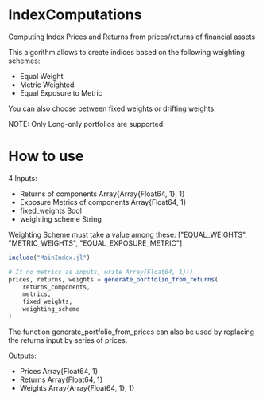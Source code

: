 # IndexComputations
Computing Index Prices and Returns from prices/returns of financial assets

This algorithm allows to create indices based on the following weighting schemes:
- Equal Weight
- Metric Weighted
- Equal Exposure to Metric

You can also choose between fixed weights or drifting weights.

NOTE: Only Long-only portfolios are supported.

# How to use
4 Inputs:
- Returns of components Array{Array{Float64, 1}, 1}
- Exposure Metrics of components Array{Float64, 1}
- fixed_weights Bool
- weighting scheme String

Weighting Scheme must take a value among these:  ["EQUAL_WEIGHTS", "METRIC_WEIGHTS", "EQUAL_EXPOSURE_METRIC"]



```julia
include("MainIndex.jl")

# If no metrics as inputs, write Array{Float64, 1}()
prices, returns, weights = generate_portfolio_from_returns(
    returns_components, 
    metrics, 
    fixed_weights, 
    weighting_scheme                 
)
```

The function generate_portfolio_from_prices can also be used by replacing the returns input by series of prices.

Outputs:
- Prices Array{Float64, 1}
- Returns Array{Float64, 1}
- Weights Array{Array{Float64, 1}, 1}
 